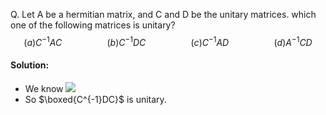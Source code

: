 Q. Let A be a hermitian matrix, and C and D be the unitary matrices. which one of the following matrices is unitary?
$$(a)C^{-1}AC\hspace{2cm}
(b)C^{-1}DC\hspace{2cm}
(c)C^{-1}AD\hspace{2cm}
(d)A^{-1}CD$$

#### Solution:
 - We know ![](unitary%20matrix#^6330a8)
 - So $\boxed{C^{-1}DC}$ is unitary.